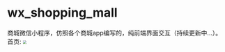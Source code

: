 # wx_shopping_mall
商城微信小程序，仿照各个商城app编写的，纯前端界面交互（持续更新中...）。
首页:
<img src="https://github.com/Paranoidyang/wx_shopping_mall/blob/master/screenshots/home.jpg" style="zoom:50%"/>




